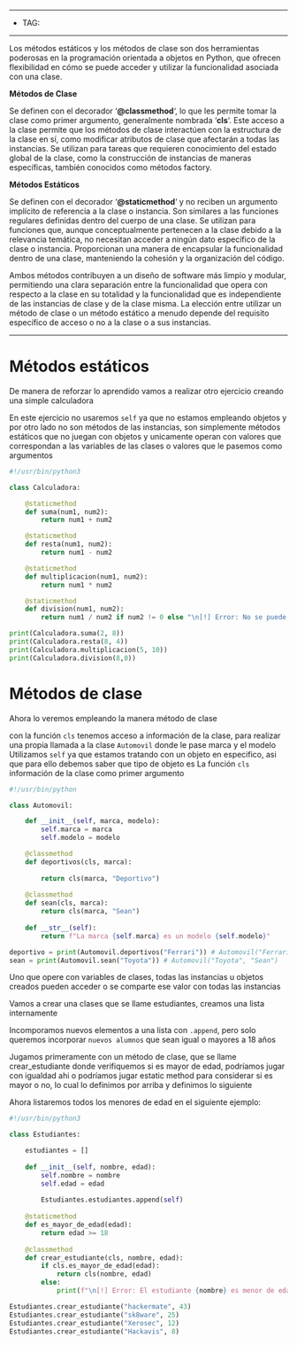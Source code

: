 

----
- TAG:
----

Los métodos estáticos y los métodos de clase son dos herramientas poderosas en la programación orientada a objetos en Python, que ofrecen flexibilidad en cómo se puede acceder y utilizar la funcionalidad asociada con una clase.

**Métodos de Clase**

Se definen con el decorador ‘**@classmethod**‘, lo que les permite tomar la clase como primer argumento, generalmente nombrada ‘**cls**‘. Este acceso a la clase permite que los métodos de clase interactúen con la estructura de la clase en sí, como modificar atributos de clase que afectarán a todas las instancias. Se utilizan para tareas que requieren conocimiento del estado global de la clase, como la construcción de instancias de maneras específicas, también conocidos como métodos factory.

**Métodos Estáticos**

Se definen con el decorador ‘**@staticmethod**‘ y no reciben un argumento implícito de referencia a la clase o instancia. Son similares a las funciones regulares definidas dentro del cuerpo de una clase. Se utilizan para funciones que, aunque conceptualmente pertenecen a la clase debido a la relevancia temática, no necesitan acceder a ningún dato específico de la clase o instancia. Proporcionan una manera de encapsular la funcionalidad dentro de una clase, manteniendo la cohesión y la organización del código.

Ambos métodos contribuyen a un diseño de software más limpio y modular, permitiendo una clara separación entre la funcionalidad que opera con respecto a la clase en su totalidad y la funcionalidad que es independiente de las instancias de clase y de la clase misma. La elección entre utilizar un método de clase o un método estático a menudo depende del requisito específico de acceso o no a la clase o a sus instancias.

---
# Métodos estáticos

De manera de reforzar lo aprendido vamos a realizar otro ejercicio creando una simple calculadora

En este ejercicio no usaremos `self` ya que no estamos empleando objetos y por otro lado no son métodos de las instancias, son simplemente métodos estáticos que no juegan con objetos y unicamente operan con valores que correspondan a las variables de las clases o valores que le pasemos como argumentos

```python
#!/usr/bin/python3

class Calculadora:

	@staticmethod
	def suma(num1, num2):
		return num1 + num2

	@staticmethod
	def resta(num1, num2):
		return num1 - num2

	@staticmethod
	def multiplicacion(num1, num2):
		return num1 * num2

	@staticmethod
	def division(num1, num2):
		return num1 / num2 if num2 != 0 else "\n[!] Error: No se puede dividir un número entre cero\n"

print(Calculadora.suma(2, 8))
print(Calculadora.resta(8, 4))
print(Calculadora.multiplicacion(5, 10))
print(Calculadora.division(8,0))
```

# Métodos de clase

Ahora lo veremos empleando la manera método de clase 

con la función `cls` tenemos acceso a información de la clase, para realizar una propia llamada a la clase `Automovil` donde le pase marca y el modelo
Utilizamos `self` ya que estamos tratando con un objeto en especifico, asi que para ello debemos saber que tipo de objeto es 
La función `cls` información de la clase como primer argumento

```python
#!/usr/bin/python

class Automovil:

	def __init__(self, marca, modelo):
		self.marca = marca
		self.modelo = modelo

	@classmethod
	def deportivos(cls, marca):
		
		return cls(marca, "Deportivo")
		
	@classmethod
	def sean(cls, marca):
		return cls(marca, "Sean")
		
	def __str__(self):
		return f"La marca {self.marca} es un modelo {self.modelo}"

deportivo = print(Automovil.deportivos("Ferrari")) # Automovil("Ferrari", "Deportivo")
sean = print(Automovil.sean("Toyota")) # Automovil("Toyota", "Sean")
```


Uno que opere con variables de clases, todas las instancias u objetos creados pueden acceder o se comparte ese valor con todas las instancias

Vamos a crear una clases que se llame estudiantes, creamos una lista internamente 

Incomporamos nuevos elementos a una lista con `.append`, pero solo queremos incorporar `nuevos alumnos` que sean igual o mayores a 18 años 

Jugamos primeramente con un método de clase, que se llame crear_estudiante donde verifiquemos si es mayor de edad, podríamos jugar con igualdad ahi o podríamos jugar estatic method para considerar si es mayor o no, lo cual lo definimos por arriba y definimos lo siguiente

Ahora listaremos todos los menores de edad en el siguiente ejemplo:

```python
#!/usr/bin/python3

class Estudiantes:

	estudiantes = []
	
	def __init__(self, nombre, edad):
		self.nombre = nombre
		self.edad = edad
		
		Estudiantes.estudiantes.append(self)
		
	@staticmethod
	def es_mayor_de_edad(edad):
		return edad >= 18
		
	@classmethod
	def crear_estudiante(cls, nombre, edad):
		if cls.es_mayor_de_edad(edad):
			return cls(nombre, edad)
		else:
			print(f"\n[!] Error: El estudiante {nombre} es menor de edad\n")

Estudiantes.crear_estudiante("hackermate", 43)
Estudiantes.crear_estudiante("sk8ware", 25)
Estudiantes.crear_estudiante("Xerosec", 12)
Estudiantes.crear_estudiante("Hackavis", 8)
```


